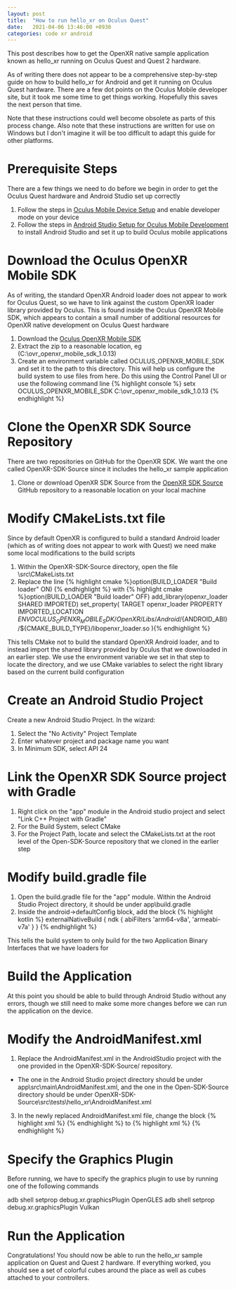 ```yaml
---
layout: post
title:  "How to run hello_xr on Oculus Quest"
date:   2021-04-06 13:46:00 +0930
categories: code xr android
---
```


This post describes how to get the OpenXR native sample application known as hello_xr running on Oculus Quest and Quest 2 hardware. 

As of writing there does not appear to be a comprehensive step-by-step guide on how to build hello_xr for Android and get it running on Oculus Quest hardware. There are a few dot points on the Oculus Mobile developer site, but it took me some time to get things working. Hopefully this saves the next person that time. 

Note that these instructions could well become obsolete as parts of this process change. Also note that these instructions are written for use on Windows but I don't imagine it will be too difficult to adapt this guide for other platforms.

# Prerequisite Steps

There are a few things we need to do before we begin in order to get the Oculus Quest hardware and Android Studio set up correctly

1. Follow the steps in [Oculus Mobile Device Setup] and enable developer mode on your device
2. Follow the steps in [Android Studio Setup for Oculus Mobile Development] to install Android Studio and set it up to build Oculus mobile applications

# Download the Oculus OpenXR Mobile SDK

As of writing, the standard OpenXR Android loader does not appear to work for Oculus Quest, so we have to link against the custom OpenXR loader library provided by Oculus. This is found inside the Oculus OpenXR Mobile SDK, which appears to contain a small number of additional resources for OpenXR native development on Oculus Quest hardware 

1. Download the [Oculus OpenXR Mobile SDK]
2. Extract the zip to a reasonable location, eg (C:\ovr_openxr_mobile_sdk_1.0.13)
3. Create an environment variable called OCULUS_OPENXR_MOBILE_SDK and set it to the path to this directory. This will help us configure the build system to use files from here. Do this using the Control Panel UI or use the following command line
{% highlight console %}
setx OCULUS_OPENXR_MOBILE_SDK C:\ovr_openxr_mobile_sdk_1.0.13
{% endhighlight %}

# Clone the OpenXR SDK Source Repository

There are two repositories on GitHub for the OpenXR SDK. We want the one called OpenXR-SDK-Source since it includes the hello_xr sample application

1. Clone or download OpenXR SDK Source from the [OpenXR SDK Source] GitHub repository to a reasonable location on your local machine

# Modify CMakeLists.txt file

Since by default OpenXR is configured to build a standard Android loader (which as of writing does not appear to work with Quest) we need make some local modifications to the build scripts

1. Within the OpenXR-SDK-Source directory, open the file \src\CMakeLists.txt
2. Replace the line 
{% highlight cmake %}option(BUILD_LOADER "Build loader" ON) {% endhighlight %} with 
{% highlight cmake %}option(BUILD_LOADER "Build loader" OFF) 
add_library(openxr_loader SHARED IMPORTED)
set_property(
        TARGET
        openxr_loader
        PROPERTY
        IMPORTED_LOCATION
        $ENV{OCULUS_OPENXR_MOBILE_SDK}/OpenXR/Libs/Android/${ANDROID_ABI}/${CMAKE_BUILD_TYPE}/libopenxr_loader.so
){% endhighlight %}

This tells CMake not to build the standard OpenXR Android loader, and to instead import the shared library provided by Oculus that we downloaded in an earlier step. We use the environment variable we set in that step to locate the directory, and we use CMake variables to select the right library based on the current build configuration

# Create an Android Studio Project

Create a new Android Studio Project. In the wizard:
1. Select the "No Activity" Project Template
2. Enter whatever project and package name you want
3. In Minimum SDK, select API 24

# Link the OpenXR SDK Source project with Gradle

1. Right click on the "app" module in the Android studio project and select "Link C++ Project with Gradle"
2. For the Build System, select CMake
3. For the Project Path, locate and select the CMakeLists.txt at the root level of the Open-SDK-Source repository that we cloned in the earlier step

# Modify build.gradle file

1. Open the build.gradle file for the "app" module. Within the Android Studio Project directory, it should be under app\build.gradle
2. Inside the android->defaultConfig block, add the block
{% highlight kotlin %}
externalNativeBuild {
	ndk {
		abiFilters 'arm64-v8a', 'armeabi-v7a'
	}
}
{% endhighlight %}

This tells the build system to only build for the two Application Binary Interfaces that we have loaders for

# Build the Application

At this point you should be able to build through Android Studio without any errors, though we still need to make some more changes before we can run the application on the device.

# Modify the AndroidManifest.xml

1. Replace the AndroidManifest.xml in the AndroidStudio project with the one provided in the OpenXR-SDK-Source/ repository.
- The one in the Android Studio project directory should be under app\src\main\AndroidManifest.xml, and the one in the Open-SDK-Source directory should be under OpenXR-SDK-Source\src\tests\hello_xr\AndroidManifest.xml
3. In the newly replaced AndroidManifest.xml file, change the block 
{% highlight xml %}<intent-filter>
	<action android:name="android.intent.action.MAIN" />
	<category android:name="android.intent.category.LAUNCHER" />
</intent-filter>{% endhighlight %}
to 
{% highlight xml %}<intent-filter>
	<action android:name="android.intent.action.MAIN" />
	<category android:name="com.oculus.intent.category.VR" />
	<category android:name="android.intent.category.LAUNCHER" />
</intent-filter>{% endhighlight %}

# Specify the Graphics Plugin

Before running, we have to specify the graphics plugin to use by running one of the following commands

adb shell setprop debug.xr.graphicsPlugin OpenGLES
adb shell setprop debug.xr.graphicsPlugin Vulkan

# Run the Application

Congratulations! You should now be able to run the hello_xr sample application on Quest and Quest 2 hardware. If everything worked, you should see a set of colorful cubes around the place as well as cubes attached to your controllers.

[Oculus Mobile Device Setup]: https://developer.oculus.com/documentation/native/android/mobile-device-setup/
[Android Studio Setup for Oculus Mobile Development]: https://developer.oculus.com/documentation/native/android/mobile-studio-setup-android/
[OpenXR SDK Source]: https://github.com/KhronosGroup/OpenXR-SDK-Source/
[Oculus OpenXR Mobile SDK]: https://developer.oculus.com/downloads/package/oculus-openxr-mobile-sdk/

